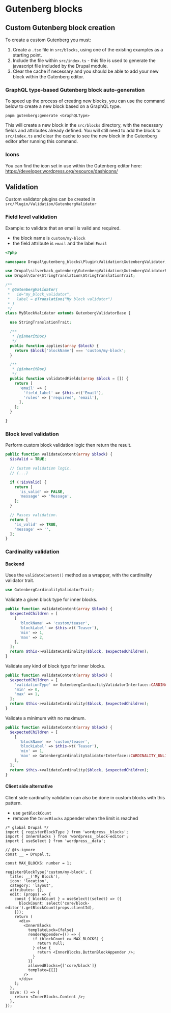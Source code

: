 # Gutenberg blocks

## Custom Gutenberg block creation

To create a custom Gutenberg you must:

1. Create a `.tsx` file in `src/blocks`, using one of the existing examples as a
   starting point.
2. Include the file within `src/index.ts` - this file is used to generate the
   javascript file included by the Drupal module.
3. Clear the cache if necessary and you should be able to add your new block
   within the Gutenberg editor.

### GraphQL type-based Gutenberg block auto-generation
To speed up the process of creating new blocks, you can use the command below to create a new block based on a GraphQL type.
```
pnpm gutenberg:generate <GraphQLType>
``` 
This will create a new block in the `src/blocks` directory, with the necessary fields and attributes already defined. You will still need to add the block to `src/index.ts` and clear the cache to see the new block in the Gutenberg editor after running this command.

### Icons

You can find the icon set in use within the Gutenberg editor here:
https://developer.wordpress.org/resource/dashicons/

## Validation

Custom validator plugins can be created in
`src/Plugin/Validation/GutenbergValidator`

### Field level validation

Example: to validate that an email is valid and required.

- the block name is `custom/my-block`
- the field attribute is `email` and the label `Email`

```php
<?php

namespace Drupal\gutenberg_blocks\Plugin\Validation\GutenbergValidator;

use Drupal\silverback_gutenberg\GutenbergValidation\GutenbergValidatorBase;
use Drupal\Core\StringTranslation\StringTranslationTrait;

/**
 * @GutenbergValidator(
 *   id="my_block_validator",
 *   label = @Translation("My block validator")
 * )
 */
class MyBlockValidator extends GutenbergValidatorBase {

  use StringTranslationTrait;

  /**
   * {@inheritDoc}
   */
  public function applies(array $block) {
    return $block['blockName'] === 'custom/my-block';
  }

  /**
   * {@inheritDoc}
   */
  public function validatedFields(array $block = []) {
    return [
      'email' => [
        'field_label' => $this->t('Email'),
        'rules' => ['required', 'email'],
      ],
    ];
  }

}
```

### Block level validation

Perform custom block validation logic then return the result.

```php
public function validateContent(array $block) {
  $isValid = TRUE;

  // Custom validation logic.
  // (...)

  if (!$isValid) {
    return [
      'is_valid' => FALSE,
      'message' => 'Message',
    ];
  }

  // Passes validation.
  return [
    'is_valid' => TRUE,
    'message' => '',
  ];
}
```

### Cardinality validation

#### Backend

Uses the `validateContent()` method as a wrapper, with the cardinality validator
trait.

```php
use GutenbergCardinalityValidatorTrait;
```

Validate a given block type for inner blocks.

```php
public function validateContent(array $block) {
  $expectedChildren = [
    [
      'blockName' => 'custom/teaser',
      'blockLabel' => $this->t('Teaser'),
      'min' => 1,
      'max' => 2,
    ],
  ];
  return $this->validateCardinality($block, $expectedChildren);
}
```

Validate any kind of block type for inner blocks.

```php
public function validateContent(array $block) {
  $expectedChildren = [
    'validationType' => GutenbergCardinalityValidatorInterface::CARDINALITY_ANY,
    'min' => 0,
    'max' => 1,
  ];
  return $this->validateCardinality($block, $expectedChildren);
}
```

Validate a minimum with no maximum.

```php
public function validateContent(array $block) {
  $expectedChildren = [
    [
      'blockName' => 'custom/teaser',
      'blockLabel' => $this->t('Teaser'),
      'min' => 1,
      'max' => GutenbergCardinalityValidatorInterface::CARDINALITY_UNLIMITED,
    ],
  ];
  return $this->validateCardinality($block, $expectedChildren);
}
```

#### Client side alternative

Client side cardinality validation can also be done in custom blocks with this
pattern.

- use `getBlockCount`
- remove the `InnerBlocks` appender when the limit is reached

```tsx
/* global Drupal */
import { registerBlockType } from 'wordpress__blocks';
import { InnerBlocks } from 'wordpress__block-editor';
import { useSelect } from 'wordpress__data';

// @ts-ignore
const __ = Drupal.t;

const MAX_BLOCKS: number = 1;

registerBlockType('custom/my-block', {
  title: __('My Block'),
  icon: 'location',
  category: 'layout',
  attributes: {},
  edit: (props) => {
    const { blockCount } = useSelect((select) => ({
      blockCount: select('core/block-editor').getBlockCount(props.clientId),
    }));
    return (
      <div>
        <InnerBlocks
          templateLock={false}
          renderAppender={() => {
            if (blockCount >= MAX_BLOCKS) {
              return null;
            } else {
              return <InnerBlocks.ButtonBlockAppender />;
            }
          }}
          allowedBlocks={['core/block']}
          template={[]}
        />
      </div>
    );
  },
  save: () => {
    return <InnerBlocks.Content />;
  },
});
```
